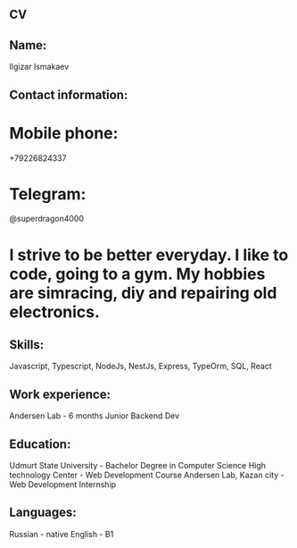 ## CV

## Name:
Ilgizar Ismakaev

## Contact information:
# Mobile phone: 
+79226824337
# Telegram: 
@superdragon4000

# I strive to be better everyday. I like to code, going to a gym. My hobbies are simracing, diy and repairing old electronics.

## Skills: 
Javascript, Typescript, NodeJs, NestJs, Express, TypeOrm, SQL, React

## Work experience:
Andersen Lab - 6 months Junior Backend Dev

## Education:
Udmurt State University - Bachelor Degree in Computer Science
High technology Center - Web Development Course
Andersen Lab, Kazan city - Web Development Internship

## Languages:
Russian - native
English - B1 
